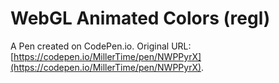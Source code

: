 # WebGL Animated Colors (regl)

A Pen created on CodePen.io. Original URL: [https://codepen.io/MillerTime/pen/NWPPyrX](https://codepen.io/MillerTime/pen/NWPPyrX).

